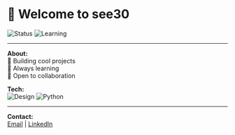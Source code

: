# 👋 Welcome to see30

![Status](https://img.shields.io/badge/Status-Active-brightgreen?style=flat-square)
![Learning](https://img.shields.io/badge/Learning-Always-orange?style=flat-square)

---

**About:**  
🚀 Building cool projects  
🌱 Always learning  
💬 Open to collaboration

**Tech:**  
![Design](https://avatars.githubusercontent.com/u/5155369?s=200&v=4)
![Python](https://img.shields.io/badge/-Python-3776AB?style=flat-square&logo=python)

---

**Contact:**  
[Email](mailto:amingholamisee@gmail.com) | [LinkedIn](https://linkedin.com/in/amin-gholami)